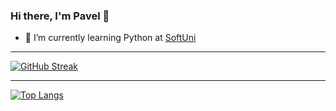 ### Hi there, I'm Pavel 👋

- 🌱 I’m currently learning Python at [SoftUni](https://about.softuni.bg/)

---

<!--
**pavlovsvpavel/pavlovsvpavel** is a ✨ _special_ ✨ repository because its `README.md` (this file) appears on your GitHub profile.

Here are some ideas to get you started:

- 🔭 I’m currently working on ...
- 🌱 I’m currently learning ...
- 👯 I’m looking to collaborate on ...
- 🤔 I’m looking for help with ...
- 💬 Ask me about ...
- 📫 How to reach me: ...
- 😄 Pronouns: ...
- ⚡ Fun fact: ...
-->



[![GitHub Streak](https://github-readme-streak-stats.herokuapp.com?user=pavlovsvpavel&theme=neon&date_format=j%20M%5B%20Y%5D)](https://git.io/streak-stats)

---

[![Top Langs](https://github-readme-stats.vercel.app/api/top-langs/?username=pavlovsvpavel&layout=compact&theme=neon)](https://github.com/anuraghazra/github-readme-stats)


